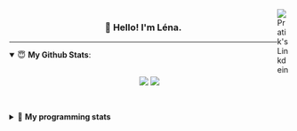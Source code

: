 <!--
<a href="https://twitter.com" target="_blank" rel="nofollow">
 <img align="right" alt="Pratik's Twitter" width="22px" src="https://cdn.jsdelivr.net/npm/simple-icons@v3/icons/twitter.svg" />
</a> 

-->
<a href="https://www.linkedin.com/in/lenagiacalone/" target="_blank" rel="nofollow">
 <img align="right" alt="Pratik's Linkdein" width="22px" src="https://cdn.jsdelivr.net/npm/simple-icons@v3/icons/linkedin.svg" />
</a>



<h3 align="center">👋 Hello! I'm Léna.</h3>

---

<!--
**lgiacalo/lgiacalo** is a ✨ _special_ ✨ repository because its `README.md` (this file) appears on your GitHub profile.

Here are some ideas to get you started:

- 🔭 I’m currently working on ...
- 🌱 I’m currently learning ...
- 👯 I’m looking to collaborate on ...
- 🤔 I’m looking for help with ...
- 💬 Ask me about ...
- 📫 How to reach me: ...
- 😄 Pronouns: ...
- ⚡ Fun fact: ...
-->

<details open>
 <summary> 😇 <b>My Github Stats</b>: </summary>
<br>
<p align = "center">
  <img src = "https://github-readme-stats.vercel.app/api?username=lgiacalo&show_icons=true&theme=nord" width="420">
  <img src = "https://github-readme-stats.vercel.app/api/top-langs/?username=lgiacalo&layout=compact&theme=nord">
</p>
 
<br>
<p align = "center">
  <imp src = "https://github-readme-stats.vercel.app/api/wakatime?username=lgiacalo&theme=nord">
</p>

</details>

<details>
 <summary>🤖 <b>My programming stats</b></summary>
 <br>
 
<!--START_SECTION:waka-->
![Lines of code](https://img.shields.io/badge/From%20Hello%20World%20I%27ve%20Written-973013%20lines%20of%20code-blue)

**🐱 My Github Data** 

> 🏆 875 Contributions in the Year 2021
 > 
> 📦 297.2 kB Used in Github's Storage 
 > 
> 🚫 Not Opted to Hire
 > 
> 📜 44 Public Repositories 
 > 
> 🔑 33 Private Repositories  
 > 
**I'm an Early 🐤** 

```text
🌞 Morning    248 commits    ████░░░░░░░░░░░░░░░░░░░░░   17.92% 
🌆 Daytime    538 commits    █████████░░░░░░░░░░░░░░░░   38.87% 
🌃 Evening    496 commits    █████████░░░░░░░░░░░░░░░░   35.84% 
🌙 Night      102 commits    █░░░░░░░░░░░░░░░░░░░░░░░░   7.37%

```
📅 **I'm Most Productive on Wednesday** 

```text
Monday       214 commits    ███░░░░░░░░░░░░░░░░░░░░░░   15.46% 
Tuesday      167 commits    ███░░░░░░░░░░░░░░░░░░░░░░   12.07% 
Wednesday    276 commits    █████░░░░░░░░░░░░░░░░░░░░   19.94% 
Thursday     270 commits    █████░░░░░░░░░░░░░░░░░░░░   19.51% 
Friday       209 commits    ███░░░░░░░░░░░░░░░░░░░░░░   15.1% 
Saturday     82 commits     █░░░░░░░░░░░░░░░░░░░░░░░░   5.92% 
Sunday       166 commits    ███░░░░░░░░░░░░░░░░░░░░░░   11.99%

```


📊 **This Week I Spent My Time On** 

```text
⌚︎ Time Zone: Europe/Paris

💬 Programming Languages: 
JavaScript               21 hrs 37 mins      ███████████████████████░░   92.39% 
Bash                     59 mins             █░░░░░░░░░░░░░░░░░░░░░░░░   4.23% 
Other                    34 mins             ░░░░░░░░░░░░░░░░░░░░░░░░░   2.49% 
JSON                     11 mins             ░░░░░░░░░░░░░░░░░░░░░░░░░   0.79% 
Markdown                 1 min               ░░░░░░░░░░░░░░░░░░░░░░░░░   0.1%

🔥 Editors: 
VS Code                  23 hrs 24 mins      █████████████████████████   100.0%

🐱‍💻 Projects: 
pappers-engine           21 hrs 40 mins      ███████████████████████░░   92.56% 
clone-engine             51 mins             █░░░░░░░░░░░░░░░░░░░░░░░░   3.67% 
test                     44 mins             ░░░░░░░░░░░░░░░░░░░░░░░░░   3.19% 
pappers-importers        8 mins              ░░░░░░░░░░░░░░░░░░░░░░░░░   0.58%

💻 Operating System: 
Mac                      23 hrs 24 mins      █████████████████████████   100.0%

```

**I Mostly Code in C** 

```text
C                        26 repos            ████████░░░░░░░░░░░░░░░░░   32.5% 
JavaScript               15 repos            ████░░░░░░░░░░░░░░░░░░░░░   18.75% 
HTML                     8 repos             ██░░░░░░░░░░░░░░░░░░░░░░░   10.0% 
Shell                    8 repos             ██░░░░░░░░░░░░░░░░░░░░░░░   10.0% 
C++                      4 repos             █░░░░░░░░░░░░░░░░░░░░░░░░   5.0%

```


**Timeline**

![Chart not found](https://raw.githubusercontent.com/lgiacalo/lgiacalo/main/charts/bar_graph.png) 


 Last Updated on 16/07/2021
<!--END_SECTION:waka-->

</details>
